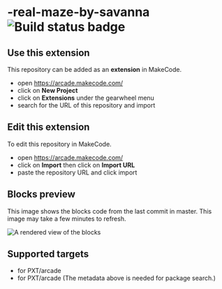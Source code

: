 # -real-maze-by-savanna ![Build status badge](https://github.com/savanna-osei/-real-maze-by-savanna/workflows/MakeCode/badge.svg)



## Use this extension

This repository can be added as an **extension** in MakeCode.

* open https://arcade.makecode.com/
* click on **New Project**
* click on **Extensions** under the gearwheel menu
* search for the URL of this repository and import

## Edit this extension

To edit this repository in MakeCode.

* open https://arcade.makecode.com/
* click on **Import** then click on **Import URL**
* paste the repository URL and click import

## Blocks preview

This image shows the blocks code from the last commit in master.
This image may take a few minutes to refresh.

![A rendered view of the blocks](https://github.com/savanna-osei/-real-maze-by-savanna/raw/master/.makecode/blocks.png)

## Supported targets

* for PXT/arcade
* for PXT/arcade
(The metadata above is needed for package search.)

